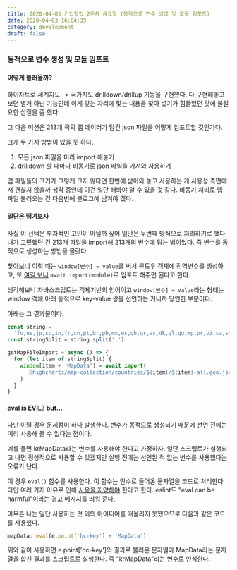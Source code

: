 ```yaml
---
title: 2020-04-03 기업협업 2주차 금요일 (동적으로 변수 생성 및 모듈 임포트)
date: 2020-04-03 16:04:35
category: development
draft: false
---
```


### 동적으로 변수 생성 및 모듈 임포트

#### 어떻게 불러올까?

하이차트로 세계지도 -> 국가지도 drilldown/drillup 기능을 구현했다. 다 구현해놓고 보면 별거 아닌 기능인데 이게 맞는 자리에 맞는 내용을 찾아 넣기가 힘들었던 탓에 불필요한 삽질을 좀 했다.

그 다음 미션은 213개 국의 맵 데이터가 담긴 json 파일을 어떻게 임포트할 것인가다.

크게 두 가지 방법이 있을 듯 하다.

1. 모든 json 파일을 미리 import 해놓기
2. drilldown 할 때마다 비동기로 json 파일을 가져와 사용하기

맵 파일들의 크기가 그렇게 크지 않다면 한번에 받아와 놓고 사용하는 게 사용성 측면에서 괜찮지 않을까 생각 중인데 이건 일단 해봐야 알 수 있을 것 같다. 비동기 처리로 맵 파일 불러오는 건 다음번에 블로그에 남겨야 겠다.

#### 일단은 땡겨보자

사실 이 선택은 부차적인 고민이 아닐까 싶어 일단은 두번째 방식으로 처리하기로 했다. 내가 고민했던 건 213개 파일을 import해 213개의 변수에 담는 법이었다. 즉 변수를 동적으로 생성하는 방법을 몰랐다.

[찾아보니](https://mylife365.tistory.com/241) 이럴 때는 `window[변수] = value`를 써서 윈도우 객체에 전역변수를 생성하고, 또 [여길 보니](https://ko.javascript.info/modules-dynamic-imports) `await import(module)`로 임포트 해주면 된다고 한다.

생각해보니 자바스크립트는 객체기반의 언어이고 `window[변수] = value`라는 형태는 window 객체 아래 동적으로 key-value 쌍을 선언하는 거니까 당연한 부분이다.

아래는 그 결과물이다.

```javascript
const string =
  'fo,us,jp,sc,in,fr,cn,pt,br,ph,mx,es,gb,gr,as,dk,gl,gu,mp,pr,vi,ca,st,cv,dm,nl,jm,ws,om,vc,tr,bd,lc,nr,no,kn,bh,fi,id,mu,se,tt,my,pa,pw,cl,th,gd,ee,ag,tw,bb,it,mt,vu,sg,cy,lk,km,fj,ru,sm,kz,az,tj,ls,uz,ma,co,tl,tz,ar,sa,pk,ye,ae,ke,pe,do,ht,pg,ao,kh,vn,mz,cr,bj,ng,ir,sv,sl,gw,hr,bz,za,cf,sd,cd,kw,de,be,ie,kp,kr,gy,hn,mm,ga,gq,ni,lv,ug도,mw,am,sx,tm,zm,nc,mr,dz,lt,et,er,gh,si,gt,ba,jo,sy,mc,al,uy,mn,rw,so,bo,cm,cg,eh,rs,me,tg,la,af,ua,sk,bg,qa,li,at,sz,hu,ro,ne,lu,ad,ci,lr,bn,iq,ge,gm,ch,td,kv,lb,dj,bi,sr,il,ml,sn,gn,zw,pl,mk,py,by,cz,bf,na,ly,tn,bt,md,ss,bw,bs,nz,cu,ec,au,ve,sb,mg,is,eg,kg,np'
const stringSplit = string.split(',')

getMapFileImport = async () => {
  for (let item of stringSplit) {
    window[item + 'MapData'] = await import(
      `@highcharts/map-collection/countries/${item}/${item}-all.geo.json` //highlight-line
    )
  }
}
```

#### eval is EVIL? but...

다만 이럴 경우 문제점이 하나 발생한다. 변수가 동적으로 생성되기 때문에 선언 전에는 미리 사용해 둘 수 없다는 점이다.

예를 들면 krMapData라는 변수를 사용해야 한다고 가정하자. 일단 스크립트가 실행되고 나면 정상적으로 사용할 수 있겠지만 실행 전에는 선언된 적 없는 변수를 사용했다는 오류가 난다.

이 경우 `eval()` 함수를 사용한다. 이 함수는 인수로 들어온 문자열을 코드로 처리한다. 다만 여러 가지 이유로 인해 [사용을 지양해야](https://webclub.tistory.com/512) 한다고 한다. eslint도 "eval can be harmful"이라는 경고 메시지를 띄워 준다.

아무튼 나는 일단 사용하는 것 외의 아이디어를 떠올리지 못했으므로 다음과 같은 코드를 사용했다.

```javascript
mapData: eval(e.point['hc-key'] + 'MapData')
```

위와 같이 사용하면 e.point['hc-key']의 결과로 불러온 문자열과 MapData라는 문자열을 합친 결과를 스크립트로 실행한다. 즉 "krMapData"라는 변수로 인식한다.
